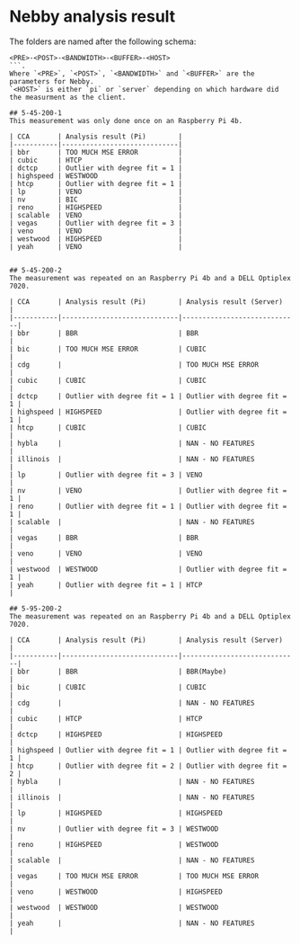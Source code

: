 # Nebby analysis result

The folders are named after the following schema: 
```
<PRE>-<POST>-<BANDWIDTH>-<BUFFER>-<HOST>
```.
Where `<PRE>`, `<POST>`, `<BANDWIDTH>` and `<BUFFER>` are the parameters for Nebby.
`<HOST>` is either `pi` or `server` depending on which hardware did the measurment as the client.

## 5-45-200-1
This measurement was only done once on an Raspberry Pi 4b.

| CCA       | Analysis result (Pi)        |
|-----------|-----------------------------|
| bbr       | TOO MUCH MSE ERROR          |
| cubic     | HTCP                        |
| dctcp     | Outlier with degree fit = 1 |
| highspeed | WESTWOOD                    |
| htcp      | Outlier with degree fit = 1 |
| lp        | VENO                        |
| nv        | BIC                         |
| reno      | HIGHSPEED                   |
| scalable  | VENO                        |
| vegas     | Outlier with degree fit = 3 |
| veno      | VENO                        |
| westwood  | HIGHSPEED                   |
| yeah      | VENO                        |


## 5-45-200-2
The measurement was repeated on an Raspberry Pi 4b and a DELL Optiplex 7020.

| CCA       | Analysis result (Pi)        | Analysis result (Server)    |
|-----------|-----------------------------|-----------------------------|
| bbr       | BBR                         | BBR                         |
| bic       | TOO MUCH MSE ERROR          | CUBIC                       |
| cdg       |                             | TOO MUCH MSE ERROR          |
| cubic     | CUBIC                       | CUBIC                       |
| dctcp     | Outlier with degree fit = 1 | Outlier with degree fit = 1 |
| highspeed | HIGHSPEED                   | Outlier with degree fit = 1 |
| htcp      | CUBIC                       | CUBIC                       |
| hybla     |                             | NAN - NO FEATURES           |
| illinois  |                             | NAN - NO FEATURES           |
| lp        | Outlier with degree fit = 3 | VENO                        |
| nv        | VENO                        | Outlier with degree fit = 1 |
| reno      | Outlier with degree fit = 1 | Outlier with degree fit = 1 |
| scalable  |                             | NAN - NO FEATURES           |
| vegas     | BBR                         | BBR                         |
| veno      | VENO                        | VENO                        |
| westwood  | WESTWOOD                    | Outlier with degree fit = 1 |
| yeah      | Outlier with degree fit = 1 | HTCP                        |

## 5-95-200-2
The measurement was repeated on an Raspberry Pi 4b and a DELL Optiplex 7020.

| CCA       | Analysis result (Pi)        | Analysis result (Server)    |
|-----------|-----------------------------|-----------------------------|
| bbr       | BBR                         | BBR(Maybe)                  |
| bic       | CUBIC                       | CUBIC                       |
| cdg       |                             | NAN - NO FEATURES           |
| cubic     | HTCP                        | HTCP                        |
| dctcp     | HIGHSPEED                   | HIGHSPEED                   |
| highspeed | Outlier with degree fit = 1 | Outlier with degree fit = 1 |
| htcp      | Outlier with degree fit = 2 | Outlier with degree fit = 2 |
| hybla     |                             | NAN - NO FEATURES           |
| illinois  |                             | NAN - NO FEATURES           |
| lp        | HIGHSPEED                   | HIGHSPEED                   |
| nv        | Outlier with degree fit = 3 | WESTWOOD                    |
| reno      | HIGHSPEED                   | WESTWOOD                    |
| scalable  |                             | NAN - NO FEATURES           |
| vegas     | TOO MUCH MSE ERROR          | TOO MUCH MSE ERROR          |
| veno      | WESTWOOD                    | HIGHSPEED                   |
| westwood  | WESTWOOD                    | WESTWOOD                    |
| yeah      |                             | NAN - NO FEATURES           |
